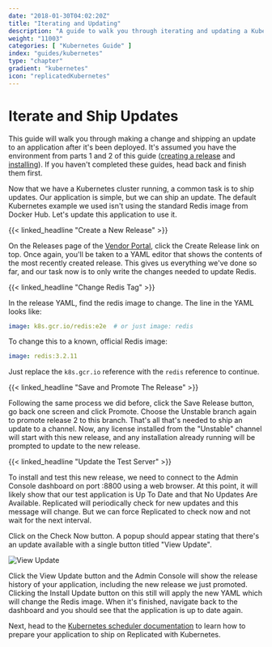 ```yaml
---
date: "2018-01-30T04:02:20Z"
title: "Iterating and Updating"
description: "A guide to walk you through iterating and updating a Kubernetes release in Replicated"
weight: "11003"
categories: [ "Kubernetes Guide" ]
index: "guides/kubernetes"
type: "chapter"
gradient: "kubernetes"
icon: "replicatedKubernetes"
---
```


# Iterate and Ship Updates

This guide will walk you through making a change and shipping an update to an application after it's been deployed. It's assumed you have the environment from parts 1 and 2 of this guide ([creating a release](../create-release) and [installing](../install)). If you haven't completed these guides, head back and finish them first.

Now that we have a Kubernetes cluster running, a common task is to ship updates. Our application is simple, but we can ship an update. The default Kubernetes example we used isn't using the standard Redis image from Docker Hub. Let's update this application to use it.

{{< linked_headline "Create a New Release" >}}

On the Releases page of the [Vendor Portal](https://vendor.replicated.com), click the Create Release link on top. Once again, you'll be taken to a YAML editor that shows the contents of the most recently created release. This gives us everything we've done so far, and our task now is to only write the changes needed to update Redis.

{{< linked_headline "Change Redis Tag" >}}

In the release YAML, find the redis image to change. The line in the YAML looks like:

```yaml
image: k8s.gcr.io/redis:e2e  # or just image: redis
```

To change this to a known, official Redis image:

```yaml
image: redis:3.2.11
```

Just replace the `k8s.gcr.io` reference with the `redis` reference to continue.

{{< linked_headline "Save and Promote The Release" >}}

Following the same process we did before, click the Save Release button, go back one screen and click Promote. Choose the Unstable branch again to promote release 2 to this branch. That's all that's needed to ship an update to a channel. Now, any license installed from the "Unstable" channel will start with this new release, and any installation already running will be prompted to update to the new release.

{{< linked_headline "Update the Test Server" >}}

To install and test this new release, we need to connect to the Admin Console dashboard on port :8800 using a web browser. At this point, it will likely show that our test application is Up To Date and that No Updates Are Available. Replicated will periodically check for new updates and this message will change. But we can force Replicated to check now and not wait for the next interval.

Click on the Check Now button. A popup should appear stating that there's an update available with a single button titled "View Update".

![View Update](/images/guides/native/view-update.png)

Click the View Update button and the Admin Console will show the release history of your application, including the new release we just promoted. Clicking the Install Update button on this still will apply the new YAML which will change the Redis image. When it's finished, navigate back to the dashboard and you should see that the application is up to date again.

Next, head to the [Kubernetes scheduler documentation](/docs/kubernetes/getting-started) to learn how to prepare your application to ship on Replicated with Kubernetes.

